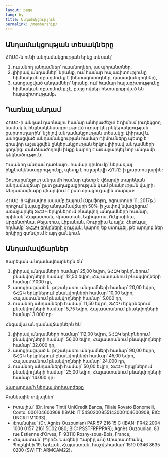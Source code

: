 ```yaml
---
layout: page
lang: hy
title: Անդամակցություն
permalink: /membership/
---
```


## Անդամակցության տեսակները

ՀՈՄԸ-ն ունի անդամակցության երեք տեսակ՝

1. ուսանող անդամներ՝ ուսանողներ, ասպիրանտներ,
2. լիիրավ անդամներ՝ նրանք, ում համար հայագիտությունը հիմնական զբաղմունք է (հետազոտողներ, դասավանդողներ),
3. ասոցացված անդամներ՝ նրանք, ում համար հայագիտությունը հիմնական զբաղմունք չէ, բայց ովքեր հետաքրքրված են հայագիտությամբ։


## Դառնալ անդամ

ՀՈՄԸ-ի անդամ դառնալու համար անհրաժեշտ է դիմում (ուղեկցող նամակ և ինքնակենսագրություն) ուղարկել ընկերակցության քարտուղարին` նշելով անդամակցության տեսակը: Լիիրավ և ասոցացված անդամակցության համար դիմումները պետք է գրավոր աջակցվեն ընկերակցության երկու լիիրավ անդամների կողմից: Հանձնաժողովն ինքը կարող է առաջարկել նոր անդամի թեկնածություն։

Ուսանող անդամ դառնալու համար դիմումը՝ ներառյալ ինքնակենսագրությունը, պետք է ուղարկվի ՀՈՄԸ-ի քարտուղարին:

Յուրաքանչյուր անդամի համար պետք է վճարվի տարեկան անդամավճար՝ ըստ քաղաքացիության կամ բնակության վայրի։ Անդամավճարը վճարվում է ըստ օրացուցային տարվա։

ՀՈՄԸ-ի Գլխավոր ասամբլեայում (Օքսֆորդ, օգոստոսի 11, 2017թ.) որոշում կայացվեց անդամավճարի 50%-ի չափով նվազեցում առաջարկել ՏՀԶԿ երկրներում բնակվող անդամների համար, օրինակ՝ Հայաստան, Վրաստան, Եգիպտոս, Ուկրաինա, Արգենտինա, Բելառուս, Լիբանան, Թուրքիա և այլն: Հետևյալ հղմամբ՝ [ՏՀԶԿ երկրների ցուցակ](https://www.oecd.org/dac/financing-sustainable-development/development-finance-standards/DAC-List-ODA-Recipients-for-reporting-2021-flows.pdf), կարող եք ստուգել, թե արդյոք ձեր երկիրը գտնվում է այդ ցանկում։ 

## Անդամավճարներ

Տարեկան անդամավճարներն են՝

1. լիիրավ անդամների համար՝ 25,00 եվրո, ՏՀԶԿ երկրներում բնակվողների համար՝ 12,50 եվրո, Հայաստանում բնակվողների համար՝ 7.000 դր,
2. ասոցիացված և թոշակառու անդամների համար՝ 20,00 եվրո, ՏՀԶԿ երկրներում բնակվողների համար՝ 10,00 եվրո, Հայաստանում բնակվողների համար՝ 5.000 դր,
3. ուսանող անդամների համար՝ 11,50 եվրո, ՏՀԶԿ երկրներում բնակվողների համար՝ 5,75 եվրո, Հայաստանում բնակվողների համար՝ 3.000 դր։

Հնգամյա անդամավճարներն են՝

1. լիիրավ անդամների համար՝ 112,00 եվրո, ՏՀԶԿ երկրներում բնակվողների համար՝ 56,00 եվրո, Հայաստանում բնակվողների համար՝ 32.000 դր,
2. ասոցիացված և թոշակառու անդամների համար՝ 90,00 եվրո, ՏՀԶԿ երկրներում բնակվողների համար՝ 45,00 եվրո, Հայաստանում բնակվողների համար՝ 24.000 դր,
3. ուսանող անդամների համար՝ 50,00 եվրո, ՏՀԶԿ երկրներում բնակվողների համար՝ 25,00 եվրո, Հայաստանում բնակվողների համար՝ 14.000 դր։

[Տարադրամի ներկա փոխարժեքը](https://www.xe.com/fr/)

Բանկային տվյալներ՝

- Իտալիա՝ (Dr. Irene Tinti) UniCredit Banca, Filiale Rovato Bonomelli, Conto: 000104600908 (IBAN: IT 54S0200855143000104600908; BIC: UNCRITM1033),
- Ֆրանսիա՝ (Dr. Agnès Ouzounian) PAR 57 216 15 C (IBAN: FR42 2004 1000 0157 2161 5C02 080; BIC: PSSTFRPPPAR); Agnès Ouzounian, 83 rue Estienne d’Orves, F-93110 Rosny-sous-Bois, France,
- Հայաստան՝ (Պրոֆ. Նազենի Ղարիբյան) ԱրարատԲանկ, Պուշկինի 19, Երևան, Հայաստան, հաշվեհամար՝ 1510 0346 8635 0200 (SWIFT: ARMCAM22)։

